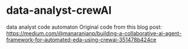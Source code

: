 # data-analyst-crewAI
data analyst code automaton
Original code from this blog post: https://medium.com/@manaranjanp/building-a-collaborative-ai-agent-framework-for-automated-eda-using-crewai-351478b424ce  

